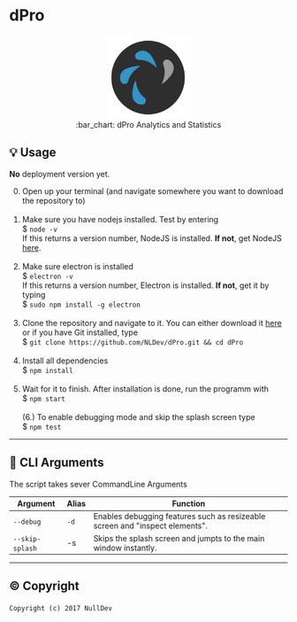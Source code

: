 # dPro

<p align="center">
<img height="150" width="auto" src="https://raw.githubusercontent.com/NLDev/dPro/master/icon/icon-full.png?token=AV312Ht2FZq1c5pWT4WdiWRArkW70J1-ks5aYTPewA%3D%3D" /><br>
:bar_chart: dPro Analytics and Statistics
</p>

## :bulb: Usage

**No** deployment version yet. <br>

0. Open up your terminal (and navigate somewhere you want to download the repository to) <br><br>
1. Make sure you have nodejs installed. Test by  entering <br>
$ `node -v` <br>
If this returns a version number, NodeJS is installed. **If not**, get NodeJS <a href="https://nodejs.org/en/download/package-manager/">here</a>. <br><br>
2. Make sure electron is installed <br>
$ `electron -v` <br>
If this returns a version number, Electron is installed. **If not**, get it by typing <br>
$ `sudo npm install -g electron` <br><br>
3. Clone the repository and navigate to it. You can either download it <a href="https://github.com/NLDev/dPro/archive/master.zip">here</a> or if you have Git installed, type <br>
$ `git clone https://github.com/NLDev/dPro.git && cd dPro` <br><br>
4. Install all dependencies <br>
$ `npm install` <br><br>
5. Wait for it to finish. After installation is done, run the programm with <br>
$ `npm start` <br><br>
(6.) To enable debugging mode and skip the splash screen type <br>
$ `npm test` <br>

<hr>

## :wrench: CLI Arguments

The script takes sever CommandLine Arguments

| Argument | Alias | Function |
| -------- | ----- | -------- |
| `--debug` | `-d` | Enables debugging features such as resizeable screen and "inspect elements". |
| `--skip-splash` | -s | Skips the splash screen and jumpts to the main window instantly. |

<hr>

## :copyright: Copyright

`Copyright (c) 2017 NullDev`
